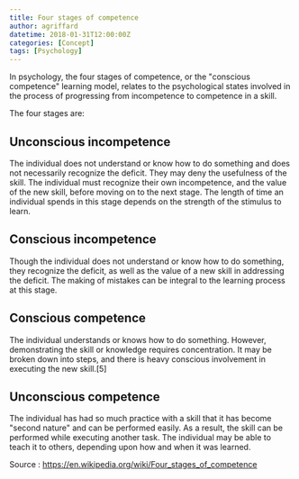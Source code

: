```yaml
---
title: Four stages of competence
author: agriffard
datetime: 2018-01-31T12:00:00Z
categories: [Concept]
tags: [Psychology]
---
```


In psychology, the four stages of competence, or the "conscious competence" learning model, relates to the psychological states involved in the process of progressing from incompetence to competence in a skill.

The four stages are:

## Unconscious incompetence

The individual does not understand or know how to do something and does not necessarily recognize the deficit. They may deny the usefulness of the skill. The individual must recognize their own incompetence, and the value of the new skill, before moving on to the next stage. The length of time an individual spends in this stage depends on the strength of the stimulus to learn.

## Conscious incompetence

Though the individual does not understand or know how to do something, they recognize the deficit, as well as the value of a new skill in addressing the deficit. The making of mistakes can be integral to the learning process at this stage.

## Conscious competence

The individual understands or knows how to do something. However, demonstrating the skill or knowledge requires concentration. It may be broken down into steps, and there is heavy conscious involvement in executing the new skill.[5]

## Unconscious competence

The individual has had so much practice with a skill that it has become "second nature" and can be performed easily. As a result, the skill can be performed while executing another task. The individual may be able to teach it to others, depending upon how and when it was learned.

Source : <https://en.wikipedia.org/wiki/Four_stages_of_competence>
